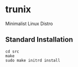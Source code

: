 # trunix
Minimalist Linux Distro

## Standard Installation
```
cd src
make
sudo make initrd install
```
